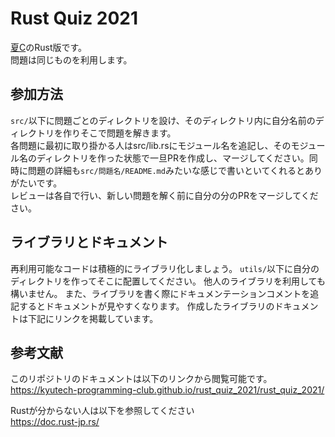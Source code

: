 # Rust Quiz 2021
[夏C](https://github.com/kyutech-programming-club/c_quiz_2021)のRust版です。  
問題は同じものを利用します。

## 参加方法
`src/`以下に問題ごとのディレクトリを設け、そのディレクトリ内に自分名前のディレクトリを作りそこで問題を解きます。  
各問題に最初に取り掛かる人はsrc/lib.rsにモジュール名を追記し、そのモジュール名のディレクトリを作った状態で一旦PRを作成し、マージしてください。同時に問題の詳細も`src/問題名/README.md`みたいな感じで書いといてくれるとありがたいです。  
レビューは各自で行い、新しい問題を解く前に自分の分のPRをマージしてください。

## ライブラリとドキュメント
再利用可能なコードは積極的にライブラリ化しましょう。
`utils/`以下に自分のディレクトリを作ってそこに配置してください。
他人のライブラリを利用しても構いません。
また、ライブラリを書く際にドキュメンテーションコメントを追記するとドキュメントが見やすくなります。
作成したライブラリのドキュメントは下記にリンクを掲載しています。

## 参考文献
このリポジトリのドキュメントは以下のリンクから閲覧可能です。  
https://kyutech-programming-club.github.io/rust_quiz_2021/rust_quiz_2021/

Rustが分からない人は以下を参照してください  
https://doc.rust-jp.rs/
